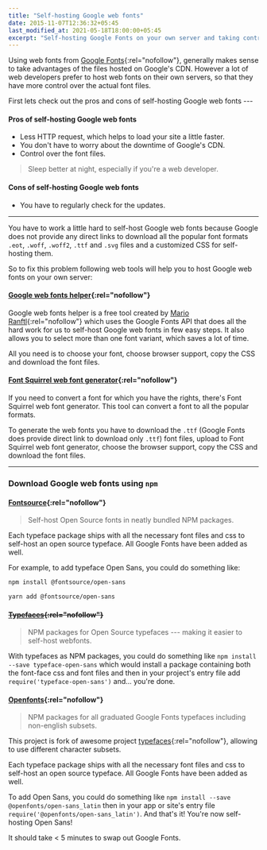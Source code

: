 ```yaml
---
title: "Self-hosting Google web fonts"
date: 2015-11-07T12:36:32+05:45
last_modified_at: 2021-05-18T18:00:00+05:45
excerpt: "Self-hosting Google Fonts on your own server and taking control over the font files."
---
```


Using web fonts from [Google Fonts](http://www.google.com/fonts){:rel="nofollow"}, generally makes sense to take advantages of the files hosted on Google's CDN. However a lot of web developers prefer to host web fonts on their own servers, so that they have more control over the actual font files.

First lets check out the pros and cons of self-hosting Google web fonts ---

#### Pros of self-hosting Google web fonts

- Less HTTP request, which helps to load your site a little faster.
- You don't have to worry about the downtime of Google's CDN.
- Control over the font files.

> Sleep better at night, especially if you're a web developer.

#### Cons of self-hosting Google web fonts

- You have to regularly check for the updates.

---

You have to work a little hard to self-host Google web fonts because Google does not provide any direct links to download all the popular font formats `.eot`, `.woff`, `.woff2`, `.ttf` and `.svg` files and a customized CSS for self-hosting them.

So to fix this problem following web tools will help you to host Google web fonts on your own server:

#### [Google web fonts helper](http://google-webfonts-helper.herokuapp.com/fonts){:rel="nofollow"}

Google web fonts helper is a free tool created by [Mario Ranftl](http://ranf.tl/2014/12/23/self-hosting-google-web-fonts/){:rel="nofollow"} which uses the Google Fonts API that does all the hard work for us to self-host Google web fonts in few easy steps. It also allows you to select more than one font variant, which saves a lot of time.

All you need is to choose your font, choose browser support, copy the CSS and download the font files.

#### [Font Squirrel web font generator](http://www.fontsquirrel.com/tools/webfont-generator){:rel="nofollow"}

If you need to convert a font for which you have the rights, there's Font Squirrel web font generator. This tool can convert a font to all the popular formats.

To generate the web fonts you have to download the `.ttf` (Google Fonts does provide direct link to download only `.ttf`) font files, upload to Font Squirrel web font generator, choose the browser support, copy the CSS and download the font files.

---

### Download Google web fonts using `npm`

#### [Fontsource](https://fontsource.org/){:rel="nofollow"}

> Self-host Open Source fonts in neatly bundled NPM packages.

Each typeface package ships with all the necessary font files and css to self-host an open source typeface. All Google Fonts have been added as well.

For example, to add typeface Open Sans, you could do something like:

```bash
npm install @fontsource/open-sans
```

```bash
yarn add @fontsource/open-sans
```

#### <del>[Typefaces](https://github.com/KyleAMathews/typefaces){:rel="nofollow"}</del>

> NPM packages for Open Source typefaces --- making it easier to self-host webfonts.

With typefaces as NPM packages, you could do something like `npm install --save typeface-open-sans` which would install a package containing both the font-face css and font files and then in your project's entry file add `require('typeface-open-sans')` and... you're done.

#### [Openfonts](https://github.com/bedlaj/openfonts){:rel="nofollow"}

> NPM packages for all graduated Google Fonts typefaces including non-english subsets.

This project is fork of awesome project [typefaces](https://github.com/KyleAMathews/typefaces){:rel="nofollow"}, allowing to use different character subsets.

Each typeface package ships with all the necessary font files and css to self-host an open source typeface. All Google Fonts have been added as well.

To add Open Sans, you could do something like `npm install --save @openfonts/open-sans_latin` then in your app or site's entry file `require('@openfonts/open-sans_latin')`. And that's it! You're now self-hosting Open Sans!

It should take < 5 minutes to swap out Google Fonts.
